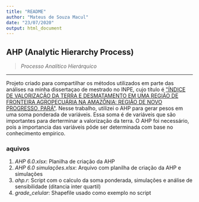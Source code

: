 ```yaml
---
title: "README"
author: "Mateus de Souza Macul"
date: "23/07/2020"
output: html_document
---
```

##  AHP (Analytic Hierarchy Process)

> _Processo Analítico Hierárquico_

___


Projeto criado para compartilhar os métodos utilizados em parte das análises na minha dissertaçao de mestrado no INPE, cujo título é ["ÍNDICE DE VALORIZAÇÃO DA TERRA E
DESMATAMENTO EM UMA REGIÃO DE FRONTEIRA AGROPECUÁRIA NA AMAZÔNIA: REGIÃO DE NOVO PROGRESSO, PARÁ"](http://mtc-m21c.sid.inpe.br/rep/sid.inpe.br/mtc-m21c/2019/08.16.19.10?metadatarepository=sid.inpe.br/mtc-m21c/2019/08.16.19.10.47&ibiurl.backgroundlanguage=pt&ibiurl.requiredsite=mtc-m21c.sid.inpe.br+806&requiredmirror=urlib.net/www/2017/11.22.19.04.03&searchsite=bibdigital.sid.inpe.br:80&searchmirror=sid.inpe.br/bibdigital@80/2006/11.11.23.17&choice=briefTitleAuthorMisc). Nesse trabalho, utilizei o AHP para gerar pesos em uma soma ponderada de variáveis. Essa soma é de variáveis que são importantes para derterminar a valorização da terra. O AHP foi necessário, pois a importancia das variáveis pôde ser determinada com base no conhecimento empirico.

### aquivos
1. _AHP 6.0.xlsx_: Planilha de criação da AHP
2. _AHP 6.0 simulações.xlsx_: Arquivo com planilha de criação da AHP e simulações 
3. _ahp.r_: Script com o calculo da soma ponderada, simulações e análise de sensibilidade (ditancia inter quartil)
4. _grade_celular_: Shapefile usado como exemplo no script
